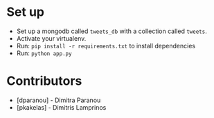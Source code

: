 # Set up

  - Set up a mongodb called `tweets_db` with a collection called `tweets`.
  - Activate your virtualenv.
  - Run: `pip install -r requirements.txt` to install dependencies
  - Run: `python app.py`

# Contributors

* [dparanou] - Dimitra Paranou
* [pkakelas] - Dimitris Lamprinos
